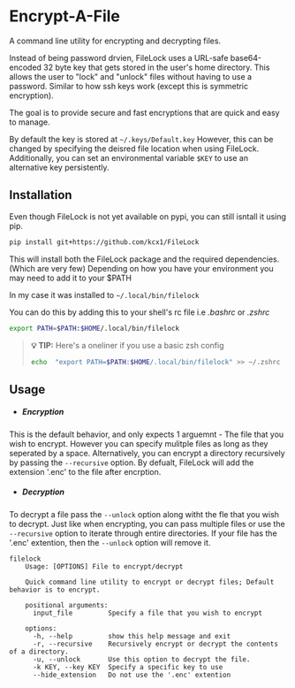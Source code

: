 # Encrypt-A-File
A command line utility for encrypting and decrypting files.

Instead of being password drvien, FileLock uses a URL-safe base64-encoded 32 byte key that gets stored in the user's home directory. This allows the user to "lock" and "unlock" files without having to use a password. Similar to how ssh keys work (except this is symmetric encryption). 

The goal is to provide secure and fast encryptions that are quick and easy to manage. 

By default the key is stored at ```~/.keys/Default.key``` However, this can be changed by specifying the deisred file location when using FileLock. Additionally, you can set an environmental variable ``` $KEY ``` to use an alternative key persistently. 

## Installation

Even though FileLock is not yet available on pypi, you can still isntall it using pip. 

```bash
pip install git+https://github.com/kcx1/FileLock
```
This will install both the FileLock package and the required dependencies. (Which are very few) Depending on how you have your environment you may need to add it to your $PATH 

In my case it was installed to ``` ~/.local/bin/filelock ```

You can do this by adding this to your shell's rc file i.e *.bashrc* or *.zshrc*

```bash
export PATH=$PATH:$HOME/.local/bin/filelock
```

> **💡 TIP:** Here's a oneliner if you use a basic zsh config
> ```bash
> echo  "export PATH=$PATH:$HOME/.local/bin/filelock" >> ~/.zshrc
> ```



## Usage

- ##### __Encryption__
This is the default behavior, and only expects 1 arguemnt - The file that you wish to encrypt. However you can specify mulitple files as long as they seperated by a space. Alternatively, you can encrypt a directory recursively by passing the ``` --recursive ``` option. By defualt, FileLock will add the extension '.enc' to the file after encrption.


- ##### __Decryption__
To decrypt a file pass the ``` --unlock ``` option along witht the fle that you wish to decrypt. Just like when encrypting, you can pass multiple files or use the ``` --recursive ``` option to iterate through entire directories. If your file has the '.enc' extention, then the ``` --unlock ``` option will remove it.
```
filelock
    Usage: [OPTIONS] File to encrypt/decrypt

    Quick command line utility to encrypt or decrypt files; Default behavior is to encrypt.

    positional arguments:
      input_file         Specify a file that you wish to encrypt

    options:
      -h, --help         show this help message and exit
      -r, --recursive    Recursively encrypt or decrypt the contents of a directory.
      -u, --unlock       Use this option to decrypt the file.
      -k KEY, --key KEY  Specify a specific key to use
      --hide_extension   Do not use the '.enc' extention

